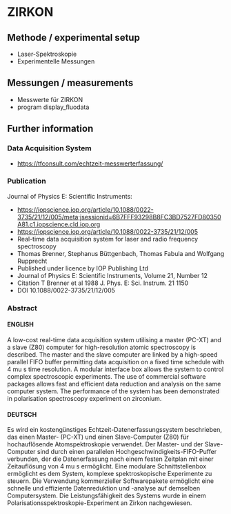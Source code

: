 # ZIRKON

## Methode / experimental setup 
- Laser-Spektroskopie
- Experimentelle Messungen 

## Messungen / measurements
- Messwerte für ZIRKON 
- program display_fluodata

## Further information 

### Data Acquisition System
- https://tfconsult.com/echtzeit-messwerterfassung/

### Publication
Journal of Physics E: Scientific Instruments:
- https://iopscience.iop.org/article/10.1088/0022-3735/21/12/005/meta;jsessionid=6B7FFF93298B8FC3BD7527FD80350A81.c1.iopscience.cld.iop.org
- https://iopscience.iop.org/article/10.1088/0022-3735/21/12/005
- Real-time data acquisition system for laser and radio frequency spectroscopy
- Thomas Brenner, Stephanus Büttgenbach, Thomas Fabula and Wolfgang Rupprecht
- Published under licence by IOP Publishing Ltd
- Journal of Physics E: Scientific Instruments, Volume 21, Number 12
- Citation T Brenner et al 1988 J. Phys. E: Sci. Instrum. 21 1150
- DOI 10.1088/0022-3735/21/12/005

### Abstract
#### ENGLISH
A low-cost real-time data acquisition system utilising a master (PC-XT) and a slave (Z80) computer for high-resolution atomic spectroscopy is described. 
The master and the slave computer are linked by a high-speed parallel FIFO buffer permitting data acquisition on a fixed time schedule with 4 mu s time 
resolution. A modular interface box allows the system to control complex spectroscopic experiments. The use of commercial software packages allows fast 
and efficient data reduction and analysis on the same computer system. The performance of the system has been demonstrated in polarisation spectroscopy 
experiment on zirconium.

#### DEUTSCH
Es wird ein kostengünstiges Echtzeit-Datenerfassungssystem beschrieben, das einen Master- (PC-XT) und einen Slave-Computer (Z80) für hochauflösende 
Atomspektroskopie verwendet. Der Master- und der Slave-Computer sind durch einen parallelen Hochgeschwindigkeits-FIFO-Puffer verbunden, der die 
Datenerfassung nach einem festen Zeitplan mit einer Zeitauflösung von 4 mu s ermöglicht. Eine modulare Schnittstellenbox ermöglicht es dem System, 
komplexe spektroskopische Experimente zu steuern. Die Verwendung kommerzieller Softwarepakete ermöglicht eine schnelle und effiziente Datenreduktion
und -analyse auf demselben Computersystem. Die Leistungsfähigkeit des Systems wurde in einem Polarisationsspektroskopie-Experiment an Zirkon 
nachgewiesen.
